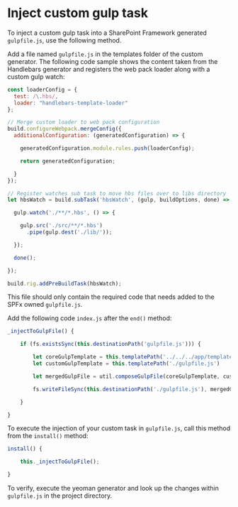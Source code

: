 # Inject custom gulp task

To inject a custom gulp task into a SharePoint Framework generated `gulpfile.js`, use the following method.

Add a file named `gulpfile.js` in the templates folder of the custom generator. The following code sample shows the content taken from the Handlebars generator and registers the web pack loader along with a custom gulp watch:

```js
const loaderConfig = {
  test: /\.hbs/,
  loader: "handlebars-template-loader"
};

// Merge custom loader to web pack configuration
build.configureWebpack.mergeConfig({
  additionalConfiguration: (generatedConfiguration) => {

    generatedConfiguration.module.rules.push(loaderConfig);

    return generatedConfiguration;

  }
});

// Register watches sub task to move hbs files over to libs directory
let hbsWatch = build.subTask('hbsWatch', (gulp, buildOptions, done) => {

  gulp.watch('./**/*.hbs', () => {

    gulp.src('./src/**/*.hbs')
      .pipe(gulp.dest('./lib/'));

  });

  done();

});

build.rig.addPreBuildTask(hbsWatch);
```

This file should only contain the required code that needs added to the SPFx owned `gulpfile.js`.

Add the following code `index.js` after the `end()` method:

```js
_injectToGulpFile() {

    if (fs.existsSync(this.destinationPath('gulpfile.js'))) {

        let coreGulpTemplate = this.templatePath('../../../app/templates/gulpfile.js');
        let customGulpTemplate = this.templatePath('./gulpfile.js')

        let mergedGulpFile = util.composeGulpFile(coreGulpTemplate, customGulpTemplate);

        fs.writeFileSync(this.destinationPath('./gulpfile.js'), mergedGulpFile, 'utf-8');

    }

}
```

To execute the injection of your custom task in `gulpfile.js`, call this method from the `install()` method:

```js
install() {

    this._injectToGulpFile();

}
```

To verify, execute the yeoman generator and look up the changes within `gulpfile.js` in the project directory.
